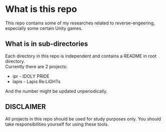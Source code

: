 # What is this repo 
This repo contains some of my researches related to reverse-engeering, especially some certain Unity games.  

## What is in sub-directories 
Each directory in this repo is independent and contains a README in root directory.  
Currently there are 2 projects: 

* ipr - IDOLY PRIDE
* lapis - Lapis Re:LiGHTs 

And the number might be updated unperiodically.  

## DISCLAIMER 
All projects in this repo should be used for study purposes only. You should take responsibilities yourself for using these tools.  
